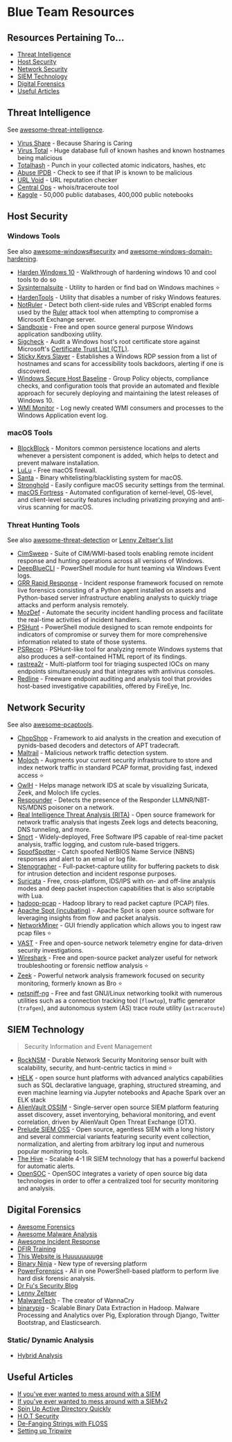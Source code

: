 # Blue Team Resources
## Resources Pertaining To...
- [Threat Intelligence](#threat-intelligence)
- [Host Security](#host-security)
- [Network Security](#network-security)
- [SIEM Technology](#siem-technology)
- [Digital Forensics](#digital-forensics)
- [Useful Articles](#useful-articles)


## Threat Intelligence
See [awesome-threat-intelligence](https://github.com/hslatman/awesome-threat-intelligence).
- [Virus Share](https://virusshare.com/) - Because Sharing is Caring
- [Virus Total](https://www.virustotal.com/gui/) - Huge database full of known hashes and known hostnames being malicious
- [Totalhash](https://totalhash.cymru.com/) - Punch in your collected atomic indicators, hashes, etc
- [Abuse IPDB](https://www.abuseipdb.com/) - Check to see if that IP is known to be malicious
- [URL Void](https://www.urlvoid.com/) - URL reputation checker
- [Central Ops](https://centralops.net/) - whois/traceroute tool
- [Kaggle](https://www.kaggle.com/c/malware-classification) - 50,000 public databases, 400,000 public notebooks


## Host Security

### Windows Tools
See also [awesome-windows#security](https://github.com/Awesome-Windows/Awesome#security) and [awesome-windows-domain-hardening](https://github.com/PaulSec/awesome-windows-domain-hardening).
- [Harden Windows 10](https://www.hardenwindows10forsecurity.com/) - Walkthrough of hardening windows 10 and cool tools to do so
- [Sysinternalsuite](https://docs.microsoft.com/en-us/sysinternals/downloads/sysinternals-suite) - Utility to harden or find bad on Windows machines ⭐
- [HardenTools](https://github.com/securitywithoutborders/hardentools) - Utility that disables a number of risky Windows features.
- [NotRuler](https://github.com/sensepost/notruler) - Detect both client-side rules and VBScript enabled forms used by the [Ruler](https://github.com/sensepost/ruler) attack tool when attempting to compromise a Microsoft Exchange server.
- [Sandboxie](https://www.sandboxie.com/) - Free and open source general purpose Windows application sandboxing utility.
- [Sigcheck](https://docs.microsoft.com/en-us/sysinternals/downloads/sigcheck) - Audit a Windows host's root certificate store against Microsoft's [Certificate Trust List (CTL)](https://docs.microsoft.com/en-us/windows/desktop/SecCrypto/certificate-trust-list-overview).
- [Sticky Keys Slayer](https://github.com/linuz/Sticky-Keys-Slayer) - Establishes a Windows RDP session from a list of hostnames and scans for accessibility tools backdoors, alerting if one is discovered.
- [Windows Secure Host Baseline](https://github.com/nsacyber/Windows-Secure-Host-Baseline) - Group Policy objects, compliance checks, and configuration tools that provide an automated and flexible approach for securely deploying and maintaining the latest releases of Windows 10.
- [WMI Monitor](https://github.com/realparisi/WMI_Monitor) - Log newly created WMI consumers and processes to the Windows Application event log.

### macOS Tools 
- [BlockBlock](https://objective-see.com/products/blockblock.html) - Monitors common persistence locations and alerts whenever a persistent component is added, which helps to detect and prevent malware installation.
- [LuLu](https://objective-see.com/products/lulu.html) - Free macOS firewall.
- [Santa](https://github.com/google/santa) - Binary whitelisting/blacklisting system for macOS.
- [Stronghold](https://github.com/alichtman/stronghold) - Easily configure macOS security settings from the terminal.
- [macOS Fortress](https://github.com/essandess/macOS-Fortress) - Automated configuration of kernel-level, OS-level, and client-level security features including privatizing proxying and anti-virus scanning for macOS.


### Threat Hunting Tools
See also [awesome-threat-detection](https://github.com/0x4D31/awesome-threat-detection) or [Lenny Zeltser's list](https://zeltser.com/lookup-malicious-websites/)
- [CimSweep](https://github.com/PowerShellMafia/CimSweep) - Suite of CIM/WMI-based tools enabling remote incident response and hunting operations across all versions of Windows.
- [DeepBlueCLI](https://github.com/sans-blue-team/DeepBlueCLI) - PowerShell module for hunt teaming via Windows Event logs.
- [GRR Rapid Response](https://github.com/google/grr) - Incident response framework focused on remote live forensics consisting of a Python agent installed on assets and Python-based server infrastructure enabling analysts to quickly triage attacks and perform analysis remotely.
- [MozDef](https://github.com/mozilla/MozDef) - Automate the security incident handling process and facilitate the real-time activities of incident handlers.
- [PSHunt](https://github.com/Infocyte/PSHunt) - PowerShell module designed to scan remote endpoints for indicators of compromise or survey them for more comprehensive information related to state of those systems.
- [PSRecon](https://github.com/gfoss/PSRecon) - PSHunt-like tool for analyzing remote Windows systems that also produces a self-contained HTML report of its findings.
- [rastrea2r](https://github.com/rastrea2r/rastrea2r) - Multi-platform tool for triaging suspected IOCs on many endpoints simultaneously and that integrates with antivirus consoles.
- [Redline](https://www.fireeye.com/services/freeware/redline.html) - Freeware endpoint auditing and analysis tool that provides host-based investigative capabilities, offered by FireEye, Inc.

## Network Security 

See also [awesome-pcaptools](https://github.com/caesar0301/awesome-pcaptools).

- [ChopShop](https://github.com/MITRECND/chopshop) - Framework to aid analysts in the creation and execution of pynids-based decoders and detectors of APT tradecraft.
- [Maltrail](https://github.com/stamparm/maltrail) - Malicious network traffic detection system.
- [Moloch](https://github.com/aol/moloch) - Augments your current security infrastructure to store and index network traffic in standard PCAP format, providing fast, indexed access ⭐
- [OwlH](https://www.owlh.net/) - Helps manage network IDS at scale by visualizing Suricata, Zeek, and Moloch life cycles.
- [Respounder](https://github.com/codeexpress/respounder) - Detects the presence of the Responder LLMNR/NBT-NS/MDNS poisoner on a network.
- [Real Intelligence Threat Analysis (RITA)](https://github.com/activecm/rita) - Open source framework for network traffic analysis that ingests Zeek logs and detects beaconing, DNS tunneling, and more.
- [Snort](https://snort.org/) - Widely-deployed, Free Software IPS capable of real-time packet analysis, traffic logging, and custom rule-based triggers.
- [SpoofSpotter](https://github.com/NetSPI/SpoofSpotter) - Catch spoofed NetBIOS Name Service (NBNS) responses and alert to an email or log file.
- [Stenographer](https://github.com/google/stenographer) - Full-packet-capture utility for buffering packets to disk for intrusion detection and incident response purposes.
- [Suricata](https://suricata-ids.org/) - Free, cross-platform, IDS/IPS with on- and off-line analysis modes and deep packet inspection capabilities that is also scriptable with Lua.
- [hadoop-pcap](https://github.com/RIPE-NCC/hadoop-pcap) - Hadoop library to read packet capture (PCAP) files.
- [Apache Spot (incubating)](https://github.com/apache/incubator-spot) - Apache Spot is open source software for leveraging insights from flow and packet analysis.
- [NetworkMiner](https://www.netresec.com/?page=networkminer) - GUI friendly application which allows you to ingest raw pcap files ⭐
- [VAST](https://github.com/tenzir/vast) - Free and open-source network telemetry engine for data-driven security investigations.
- [Wireshark](https://www.wireshark.org) - Free and open-source packet analyzer useful for network troubleshooting or forensic netflow analysis ⭐
- [Zeek](https://zeek.org/) - Powerful network analysis framework focused on security monitoring, formerly known as Bro ⭐
- [netsniff-ng](http://netsniff-ng.org/) -  Free and fast GNU/Linux networking toolkit with numerous utilities such as a connection tracking tool (`flowtop`), traffic generator (`trafgen`), and autonomous system (AS) trace route utility (`astraceroute`)

## SIEM Technology
>Security Information and Event Management
- [RockNSM](https://rocknsm.io/) - Durable Network Security Monitoring sensor built with scalability, security, and hunt-centric tactics in mind ⭐
- [HELK](https://github.com/Cyb3rWard0g/HELK) - open source hunt platforms with advanced analytics capabilities such as SQL declarative language, graphing, structured streaming, and even machine learning via Jupyter notebooks and Apache Spark over an ELK stack
- [AlienVault OSSIM](https://www.alienvault.com/open-threat-exchange/projects) - Single-server open source SIEM platform featuring asset discovery, asset inventorying, behavioral monitoring, and event correlation, driven by AlienVault Open Threat Exchange (OTX).
- [Prelude SIEM OSS](https://www.prelude-siem.org/) - Open source, agentless SIEM with a long history and several commercial variants featuring security event collection, normalization, and alerting from arbitrary log input and numerous popular monitoring tools.
- [The Hive](https://thehive-project.org/) - Scalable 4-1 IR SIEM technology that has a powerful backend for automatic alerts.
- [OpenSOC](https://github.com/OpenSOC/opensoc) - OpenSOC integrates a variety of open source big data technologies in order to offer a centralized tool for security monitoring and analysis.

## Digital Forensics
- [Awesome Forensics](https://github.com/cugu/awesome-forensics)
- [Awesome Malware Analysis](https://github.com/rshipp/awesome-malware-analysis)
- [Awesome Incident Response](https://github.com/meirwah/awesome-incident-response)
- [DFIR Training](https://www.dfir.training/tools-sw-hw)
- [This Website is Huuuuuuuuge](https://www.amanhardikar.com/mindmaps/ForensicChallenges.html)
- [Binary Ninja](https://binary.ninja/) - New type of reversing platform
- [PowerForensics](https://github.com/Invoke-IR/PowerForensics) - All in one PowerShell-based platform to perform live hard disk forensic analysis.
- [Dr Fu's Security Blog](https://fumalwareanalysis.blogspot.com/p/malware-analysis-tutorials-reverse.html)
- [Lenny Zeltser](https://zeltser.com/start-learning-malware-analysis/)
- [MalwareTech](https://www.malwaretech.com/) - The creator of WannaCry
- [binarypig](https://github.com/endgameinc/binarypig) - Scalable Binary Data Extraction in Hadoop. Malware Processing and Analytics over Pig, Exploration through Django, Twitter Bootstrap, and Elasticsearch.
### Static/ Dynamic Analysis
- [Hybrid Analysis](https://www.hybrid-analysis.com/)

## Useful Articles
- [If you've ever wanted to mess around with a SIEM](https://www.hackingarticles.in/threat-hunting-log-monitoring-lab-setup-with-elk/)
- [If you've ever wanted to mess around with a SIEMv2](https://marcusedmondson.com/2020/08/14/threat-hunting-with-jupyter-notebooks-part-1-connect-to-elasticsearch/)
- [Spin Up Active Directory Quickly](https://medium.com/@clong/introducing-detection-lab-61db34bed6ae)
- [H.O.T Security](https://www.sans.org/white-papers/35377/)
- [De-Fanging Strings with FLOSS](https://medium.com/malware-buddy/reverse-engineering-tips-strings-deobfuscation-with-floss-9424417e285d)
- [Setting up Tripwire](https://www.howtoforge.com/tutorial/monitoring-and-detecting-modified-files-using-tripwire-on-centos-7/)
